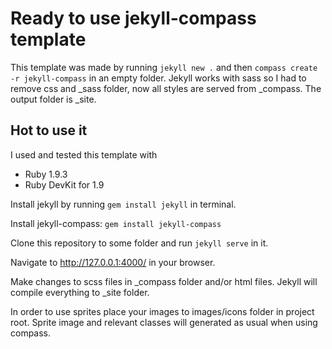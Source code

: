 # Ready to use jekyll-compass template

This template was made by running `jekyll new .` and then `compass create -r jekyll-compass` in an empty folder. 
Jekyll works with sass so I had to remove css and _sass folder, now all styles are served from _compass. The output folder is _site.

## Hot to use it

I used and tested this template with 
* Ruby  1.9.3
* Ruby DevKit for 1.9

Install jekyll by running `gem install jekyll` in terminal. 

Install jekyll-compass: `gem install jekyll-compass`

Clone this repository to some folder and run `jekyll serve` in it. 

Navigate to http://127.0.0.1:4000/ in your browser. 

Make changes to scss files in _compass folder and/or html files. Jekyll will compile everything to _site folder.

In order to use sprites place your images to images/icons folder in project root. Sprite image and relevant classes will generated as usual when using compass.
